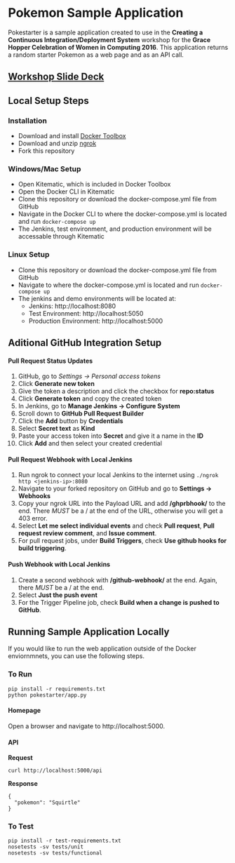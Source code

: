 # Pokemon Sample Application

Pokestarter is a sample application created to use in the **Creating a Continuous Integration/Deployment System** workshop for the
**Grace Hopper Celebration of Women in Computing 2016**. This application returns a random starter Pokemon
as a web page and as an API call.


## [Workshop Slide Deck](https://docs.google.com/presentation/d/1qLgW7zYZjcBbhjhsYEiHHPjBHd7CHEqn5Fe7JYH_0xA/edit#slide=id.g185ac8bb51_0_5)


## Local Setup Steps
### Installation
* Download  and install [Docker Toolbox](https://www.docker.com/products/docker-toolbox)
* Download and unzip [ngrok](https://ngrok.com/)
* Fork this repository

### Windows/Mac Setup
* Open Kitematic, which is included in Docker Toolbox
* Open the Docker CLI in Kitematic
* Clone this repository or download the docker-compose.yml file from GitHub
* Navigate in the Docker CLI to where the docker-compose.yml is located and run `docker-compose up`
* The Jenkins, test environment, and production environment will be accessable through Kitematic 

### Linux Setup
* Clone this repository or download the docker-compose.yml file from GitHub
* Navigate to where the docker-compose.yml is located and run `docker-compose up`
* The jenkins and demo environments will be located at:
  * Jenkins: http://localhost:8080
  * Test Environment: http://localhost:5050
  * Production Environment: http://localhost:5000


## Aditional GitHub Integration Setup
#### Pull Request Status Updates
1. GitHub, go to *Settings -> Personal access tokens*
2. Click **Generate new token**
3. Give the token a description and click the checkbox for **repo:status**
4. Click **Generate token** and copy the created token
5. In Jenkins, go to  **Manage Jenkins -> Configure System**
6. Scroll down to **GitHub Pull Request Builder**
7. Click the **Add** button by **Credentials**
8. Select **Secret text** as **Kind**
9. Paste your access token into **Secret** and give it a name in the **ID**
10. Click **Add** and then select your created credential

#### Pull Request Webhook with Local Jenkins
1. Run ngrok to connect your local Jenkins to the internet using `./ngrok http <jenkins-ip>:8080`
2. Navigate to your forked repository on GitHub and go to **Settings -> Webhooks**
3. Copy your ngrok URL into the Payload URL  and add **/ghprbhook/** to the end. There *MUST* be a / at the end of the URL, otherwise you will get a 403 error.
4. Select **Let me select individual events** and check **Pull request**, **Pull request review comment**, and **Issue comment**.
5. For pull request jobs, under **Build Triggers**, check **Use github hooks for build triggering**.


#### Push Webhook with Local Jenkins
1. Create a second webhook with **/github-webhook/** at the end. Again, there *MUST* be a / at the end.
2. Select **Just the push event**
3. For the Trigger Pipeline job, check **Build when a change is pushed to GitHub**.


## Running Sample Application Locally
If you would like to run the web application outside of the Docker enviornmnets, you can use the following steps.
### To Run
```
pip install -r requirements.txt
python pokestarter/app.py
```

#### Homepage
Open a browser and navigate to http://localhost:5000.

#### API
**Request**
```
curl http://localhost:5000/api
```
**Response**
```
{
  "pokemon": "Squirtle"
}
```

### To Test
```
pip install -r test-requirements.txt
nosetests -sv tests/unit
nosetests -sv tests/functional
```
